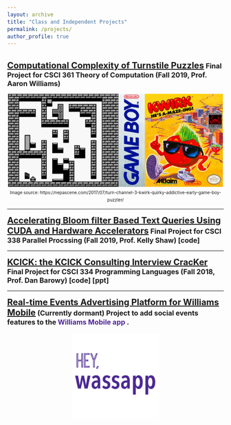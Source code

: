 ```yaml
---
layout: archive
title: "Class and Independent Projects"
permalink: /projects/
author_profile: true
---
```

<br/>
<a href="/files/Kang_Kwirk_Final.pdf" style="font-size:20px;font-weight:bold" >
Computational Complexity of Turnstile Puzzles</a>

<font size="3">
<b> Final Project for CSCI 361 Theory of Computation (Fall 2019, Prof. Aaron Williams)</b></font>

<p align="center">
<img src='/images/kwirk_image.jpeg' width='500'><br/>
<font size="1"> Image source: https://nepascene.com/2017/07/turn-channel-3-kwirk-quirky-addictive-early-game-boy-puzzler/</font> </p>

<hr/>

<a href="/files/338_final.pdf" style="font-size:20px;font-weight:bold" >
Accelerating Bloom filter Based Text Queries Using CUDA and Hardware Accelerators</a>

<font size="3">
<b> Final Project for CSCI 338 Parallel Procssing (Fall 2019, Prof. Kelly Shaw)
[<a href="https://github.com/joshuaminwookang/BloomOrBust.git" style="text-decoration:none">code</a>]
</b>
</font>

<hr/>

<a href="/files/kcick-lang.pdf" style="font-size:20px;font-weight:bold" >
KCICK: the KCICK Consulting Interview CracKer</a>

<font size="3">
<b> Final Project for CSCI 334 Programming Languages (Fall 2018, Prof. Dan Barowy)
[<a href="https://github.com/joshuaminwookang/kcick.git"  style="text-decoration:none">code</a>]
[<a href="/files/334_final.pdf"  style="text-decoration:none">ppt</a>]
</b>
</font>

<hr/>

<a href="https://github.com/joshuaminwookang/williams_wassapp.git" style="font-size:20px;font-weight:bold" >
Real-time Events Advertising Platform for Williams Mobile</a>

<font size="3">
<b> (Currently dormant) Project to add social events features to the 
<a href="https://play.google.com/store/apps/details?id=com.williamsmobile" style="color:#512698;text-decoration:none">Williams Mobile app </a>.
</b>

<p align="center">
<img src='/images/wassapp_icon.png' width='200'> </p>
</font>
